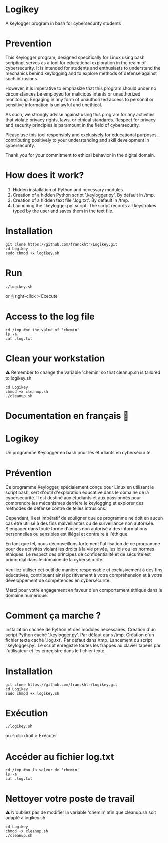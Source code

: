# Logikey
A keylogger program in bash for cybersecurity students

# Prevention
This Keylogger program, designed specifically for Linux using bash scripting, serves as a tool for educational exploration in the realm of cybersecurity. It is intended for students and enthusiasts to understand the mechanics behind keylogging and to explore methods of defense against such intrusions.

However, it is imperative to emphasize that this program should under no circumstances be employed for malicious intents or unauthorized monitoring. Engaging in any form of unauthorized access to personal or sensitive information is unlawful and unethical.

As such, we strongly advise against using this program for any activities that violate privacy rights, laws, or ethical standards. Respect for privacy and security principles is paramount in the field of cybersecurity.

Please use this tool responsibly and exclusively for educational purposes, contributing positively to your understanding and skill development in cybersecurity.

Thank you for your commitment to ethical behavior in the digital domain.

# How does it work?
1. Hidden installation of Python and necessary modules.
2. Creation of a hidden Python script '.keylogger.py'. By default in /tmp.
3. Creation of a hidden text file '.log.txt'. By default in /tmp.
4. Launching the '.keylogger.py' script. The script records all keystrokes typed by the user and saves them in the text file.

# Installation
    git clone https://github.com/franckhtr/Logikey.git
    cd Logikey
    sudo chmod +x logikey.sh

# Run
    ./logikey.sh
or 🖱 right-click > Execute

# Access to the log file
    cd /tmp #or the value of 'chemin'
    ls -a
    cat .log.txt

# Clean your workstation
⚠ Remember to change the variable 'chemin' so that cleanup.sh is tailored to logikey.sh

    cd Logikey
    chmod +x cleanup.sh
    ./cleanup.sh






# Documentation en français 🐓

# Logikey
Un programme Keylogger en bash pour les étudiants en cybersécurité

# Prévention
Ce programme Keylogger, spécialement conçu pour Linux en utilisant le script bash, sert d'outil d'exploration éducative dans le domaine de la cybersécurité. Il est destiné aux étudiants et aux passionnés pour comprendre les mécanismes derrière le keylogging et explorer des méthodes de défense contre de telles intrusions.

Cependant, il est impératif de souligner que ce programme ne doit en aucun cas être utilisé à des fins malveillantes ou de surveillance non autorisée. S'engager dans toute forme d'accès non autorisé à des informations personnelles ou sensibles est illégal et contraire à l'éthique.

En tant que tel, nous déconseillons fortement l'utilisation de ce programme pour des activités violant les droits à la vie privée, les lois ou les normes éthiques. Le respect des principes de confidentialité et de sécurité est primordial dans le domaine de la cybersécurité.

Veuillez utiliser cet outil de manière responsable et exclusivement à des fins éducatives, contribuant ainsi positivement à votre compréhension et à votre développement de compétences en cybersécurité.

Merci pour votre engagement en faveur d'un comportement éthique dans le domaine numérique.

# Comment ça marche ?
Installation cachée de Python et des modules nécessaires.
Création d'un script Python caché '.keylogger.py'. Par défaut dans /tmp.
Création d'un fichier texte caché '.log.txt'. Par défaut dans /tmp.
Lancement du script '.keylogger.py'. Le script enregistre toutes les frappes au clavier tapées par l'utilisateur et les enregistre dans le fichier texte.

# Installation

    git clone https://github.com/franckhtr/Logikey.git
    cd Logikey
    sudo chmod +x logikey.sh


# Exécution

    ./logikey.sh
ou 🖱 clic droit > Exécuter

# Accéder au fichier log.txt

    cd /tmp #ou la valeur de 'chemin'
    ls -a
    cat .log.txt

# Nettoyer votre poste de travail
⚠ N'oubliez pas de modifier la variable 'chemin' afin que cleanup.sh soit adapté à logikey.sh

    cd Logikey
    chmod +x cleanup.sh
    ./cleanup.sh




